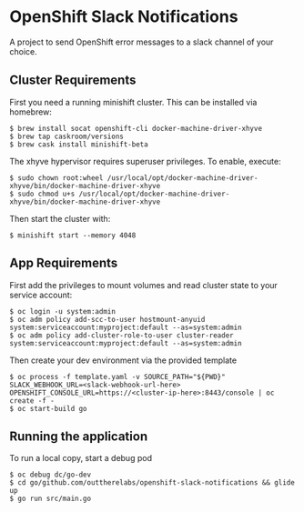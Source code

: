 # OpenShift Slack Notifications

A project to send OpenShift error messages to a slack channel of your choice.

## Cluster Requirements

First you need a running minishift cluster. This can be installed via homebrew:

```shell
$ brew install socat openshift-cli docker-machine-driver-xhyve
$ brew tap caskroom/versions
$ brew cask install minishift-beta
```

The xhyve hypervisor requires superuser privileges. To enable, execute:

```shell
$ sudo chown root:wheel /usr/local/opt/docker-machine-driver-xhyve/bin/docker-machine-driver-xhyve
$ sudo chmod u+s /usr/local/opt/docker-machine-driver-xhyve/bin/docker-machine-driver-xhyve
```

Then start the cluster with:

```shell
$ minishift start --memory 4048
```

## App Requirements

First add the privileges to mount volumes and read cluster state to your service account:

```shell
$ oc login -u system:admin
$ oc adm policy add-scc-to-user hostmount-anyuid system:serviceaccount:myproject:default --as=system:admin
$ oc adm policy add-cluster-role-to-user cluster-reader system:serviceaccount:myproject:default --as=system:admin
```

Then create your dev environment via the provided template

```shell
$ oc process -f template.yaml -v SOURCE_PATH="${PWD}" SLACK_WEBHOOK_URL=<slack-webhook-url-here> OPENSHIFT_CONSOLE_URL=https://<cluster-ip-here>:8443/console | oc create -f -
$ oc start-build go
```

## Running the application

To run a local copy, start a debug pod

```shell
$ oc debug dc/go-dev
$ cd go/github.com/outtherelabs/openshift-slack-notifications && glide up
$ go run src/main.go
```
